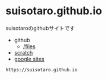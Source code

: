 # suisotaro.github.io
suisotaroのgithubサイトです

- github
  - [/files](https://suisotaro.github.io/files/)
- [scratch](https://scratch.mit.edu/users/suisotaro/)
- [google sites](https://sites.google.com/view/suiso)

~~~
https://suisotaro.github.io
~~~
